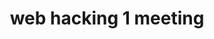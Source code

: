 ---
credit:
- Nathan Farlow
- Kevin H.
featured: false
recording: ''
slides: web_hacking_1_meeting.pdf
tags:
- Client-Server Relationships
- Web Hacking
- Chrome Devtools
- Web Fundamentals
- Http, CSS, JS
time_close: ''
time_start: 2021-09-09T23:00:00.000000Z
title: web hacking 1 meeting
week_number: 2
---